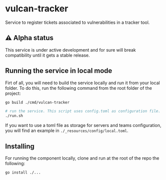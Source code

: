 # vulcan-tracker

Service to register tickets associated to vulnerabilities in a tracker tool.

## ⚠️ Alpha status

This service is under active development and for sure will break compatibility until it gets a stable release.



## Running the service in local mode

Firt of all, you will need to build the service locally and run it from your local folder. To do this, run the following command from the root folder of the project:

```bash
go build ./cmd/vulcan-tracker
```


```sh
# run the service. This script uses config.toml as configuration file.
./run.sh
```

If you want to use a toml file as storage for servers and teams configuration, you will find an example in `./_resources/config/local.toml`.



## Installing

For running the component locally, clone and run at the root of the repo the following:

```sh
go install ./...
```
